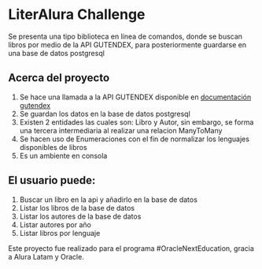 # LiterAlura Challenge
Se presenta una tipo biblioteca en línea de comandos, donde se buscan libros por medio de la API GUTENDEX, para posteriormente guardarse en una base de datos postgresql

## Acerca del proyecto
1. Se hace una llamada a la API GUTENDEX disponible en [documentación gutendex](https://gutendex.com/)
2. Se guardan los datos en la base de datos postgresql
3. Existen 2 entidades las cuales son: Libro y Autor, sin embargo, se forma una tercera intermediaria al realizar una relacion ManyToMany
4. Se hacen uso de Enumeraciones con el fin de normalizar los lenguajes disponibles de libros
5. Es un ambiente en consola

## El usuario puede: 
1. Buscar un libro en la api y añadirlo en la base de datos
2. Listar los libros de la base de datos
3. Listar los autores de la base de datos
4. Listar autores por año
5. Listar libros por lenguaje

Este proyecto fue realizado para el programa #OracleNextEducation, gracia a Alura Latam y Oracle.
